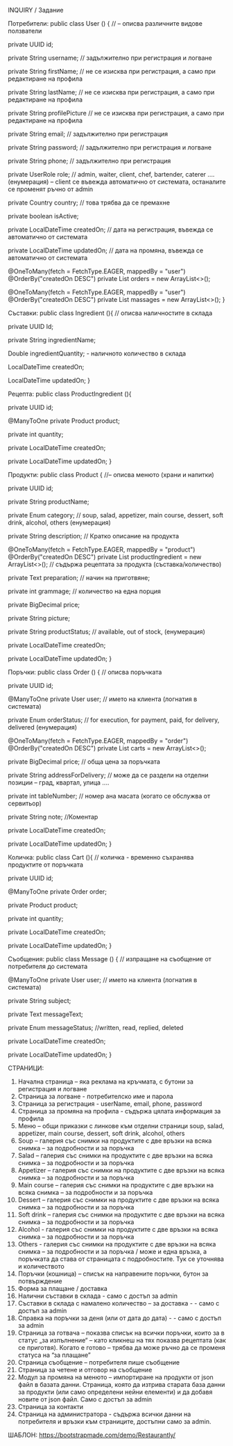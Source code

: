 INQUIRY / Задание


Потребители:
public class User () { // – описва различните видове ползватели

private UUID id;

private String username; // задължително при регистрация и логване

private String firstName; // не се изисква при регистрация, а само при редактиране на профила

private String lastName; //  не се изисква при регистрация, а само при редактиране на профила

private String profilePicture  //  не се изисква при регистрация, а само при редактиране на профила

private String email; // задължително при регистрация

private String password; // задължително при регистрация и логване

private String phone; // задължително при регистрация

private UserRole role; // admin, waiter, client, chef, bartender, caterer …. (енумерация) – client се въвежда автоматично от системата, останалите се променят ръчно от admin

private Country country; // това трябва да се премахне

private boolean isActive;

private LocalDateTime createdOn; // дата на регистрация, въвежда се автоматично от системата

private LocalDateTime updatedOn; // дата на промяна, въвежда се автоматично от системата

@OneToMany(fetch = FetchType.EAGER, mappedBy = "user")
@OrderBy("createdOn DESC")
private List<Order> orders = new ArrayList<>();

@OneToMany(fetch = FetchType.EAGER, mappedBy = "user")
@OrderBy("createdOn DESC")
private List<Massage> massages = new ArrayList<>();
}


Съставки:
public class Ingredient (){ //  описва наличностите в склада

private UUID Id;

private String ingredientName;

Double ingredientQuantity; - наличното количество в склада

LocalDateTime createdOn;

LocalDateTime updatedOn;
} 


Рецепта:
public class ProductIngredient (){

private UUID id;

@ManyToOne
private Product product;

private int quantity;

private LocalDateTime createdOn;

private LocalDateTime updatedOn;
}


Продукти:
public class Product { //– описва менюто (храни и напитки)

private UUID id;

private String productName; 

private Enum category; // soup, salad, appetizer, main course, dessert, soft drink, alcohol, others (енумерация)

private String description; // Кратко описание на продукта

@OneToMany(fetch = FetchType.EAGER, mappedBy = "product")
@OrderBy("createdOn DESC")
private List <ProductIngredient> productIngredient = new ArrayList<>(); // съдържа рецептата за продукта (съставка/количество)

private Text preparation; // начин на приготвяне;

private int grammage; // количество на една порция

private BigDecimal price;

private String picture;

private String productStatus; // available, out of stock,    (енумерация)

private LocalDateTime createdOn;

private LocalDateTime updatedOn;
}


Поръчки:
public class Order () { // описва поръчката

private UUID id;

@ManyToOne
private User user; // името на клиента (логнатия в системата)

private Enum orderStatus; // for execution, for payment, paid, for delivery, delivered (енумерация)

@OneToMany(fetch = FetchType.EAGER, mappedBy = "order")
@OrderBy("createdOn DESC")
private List<Cart> carts = new ArrayList<>();

private BigDecimal price; // обща цена за поръчката

private String addressForDelivery; // може да се раздели на отделни позиции – град, квартал, улица ....

private int tableNumber; // номер ана масата (когато се обслужва от сервитьор)

private String note; //Коментар

private LocalDateTime createdOn;

private LocalDateTime updatedOn;
}


Количка:
public class Cart (){ // количка - временно съхранява продуктите от поръчката

private UUID id;

@ManyToOne
private Order order;

private Product product;

private int quantity;

private LocalDateTime createdOn;

private LocalDateTime updatedOn;
}


Съобщения:
public class Message () { // изпращане на съобщение от потребителя до системата

@ManyToOne
private User user; // името на клиента (логнатия в системата)

private String subject;

private Text messageText;

private Enum messageStatus; //written, read, replied, deleted 

private LocalDateTime createdOn;

private LocalDateTime updatedOn;
}


СТРАНИЦИ:
1.	Начална страница – яка реклама на кръчмата, с бутони за регистрация и логване
2.	Страница за логване - потребителско име и парола
3.	Страница за регистрация - userName, email, phone, password
4.	Страница за промяна на профила - съдържа цялата информация за профила
5.	Меню – общи приказки с линкове към отделни страници soup, salad, appetizer, main course, dessert, soft drink, alcohol, others
6.	  Soup – галерия със снимки на продуктите с две връзки на всяка снимка – за подробности и за поръчка
7.	  Salad – галерия със снимки на продуктите с две връзки на всяка снимка – за подробности и за поръчка
8.	  Appetizer – галерия със снимки на продуктите с две връзки на всяка снимка – за подробности и за поръчка
9.	  Мain course – галерия със снимки на продуктите с две връзки на всяка снимка – за подробности и за поръчка
10.	  Dessert – галерия със снимки на продуктите с две връзки на всяка снимка – за подробности и за поръчка
11.	  Soft drink – галерия със снимки на продуктите с две връзки на всяка снимка – за подробности и за поръчка
12.	  Alcohol - галерия със снимки на продуктите с две връзки на всяка снимка – за подробности и за поръчка
13.	  Others - галерия със снимки на продуктите с две връзки на всяка снимка – за подробности и за поръчка / може и една връзка, а поръчката да става от страницата с подробностите. Тук се уточнява и количеството
14.	Поръчки (кошница) – списък на направените поръчки, бутон за потвърждение
15.	Форма за плащане / доставка
16.	Налични съставки в склада - само с достъп за admin
17.	Съставки в склада с намалено количество – за доставка - - само с достъп за admin
18.	Справка на поръчки за деня (или от дата до дата) - - само с достъп за admin
19.	Страница за готвача – показва списък на всички поръчки, които за в статус „за изпълнение“ – като кликнеш на тях показва рецептата (как се приготвя). Когато е готово – трябва да може ръчно да се променя статуса на “за плащане”
20.	Страница съобщение – потребителя пише съобщение
21.	Страница за четене и отговор на съобщение
22.	Модул за промяна на менюто – импортиране на продукти от json файл в базата данни. Страница, която да изтрива старата база данни за продукти (или само определени нейни елементи) и да добавя новите от json файл. Само с достъп за admin
23.	Страница за контакти
24.	Страница на администратора - съдържа всички данни на потребителя и връзки към страниците, достъпни само за admin.

ШАБЛОН: https://bootstrapmade.com/demo/Restaurantly/
